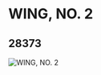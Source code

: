 # WING, NO. 2
## 28373
![WING, NO. 2](https://lc-www-live-s.legocdn.com/media/bricks/5/2/6170667.jpg)